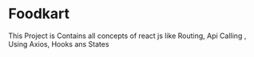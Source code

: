 # Foodkart
This Project is Contains all concepts of react js like Routing, Api Calling , Using Axios, Hooks ans States
